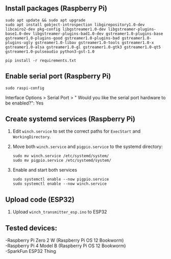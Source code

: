 ## Install packages (Raspberry Pi)
```
sudo apt update && sudo apt upgrade
sudo apt install gobject-introspection libgirepository1.0-dev libcairo2-dev pkg-config libgstreamer1.0-dev libgstreamer-plugins-base1.0-dev libgstreamer-plugins-bad1.0-dev gstreamer1.0-plugins-base gstreamer1.0-plugins-good gstreamer1.0-plugins-bad gstreamer1.0-plugins-ugly gstreamer1.0-libav gstreamer1.0-tools gstreamer1.0-x gstreamer1.0-alsa gstreamer1.0-gl gstreamer1.0-gtk3 gstreamer1.0-qt5 gstreamer1.0-pulseaudio python3-gst-1.0
```
```
pip install -r requirements.txt
```
## Enable serial port (Raspberry Pi)
```
sudo raspi-config
```
Interface Options > Serial Port > " Would you like the serial port hardware to be enabled?": Yes
## Create systemd services (Raspberry Pi)
1. Edit `winch.service` to set the correct paths for `ExecStart` and `WorkingDirectory`.

2. Move both `winch.service` and `pigpio.service` to the systemd directory:
    ```
    sudo mv winch.service /etc/systemd/system/
    sudo mv pigpio.service /etc/systemd/system/
    ```
3. Enable and start both services
    ```
    sudo systemctl enable --now pigpio.service
    sudo systemctl enable --now winch.service
    ```
## Upload code (ESP32)
1. Upload `winch_transmitter_esp.ino` to ESP32

## Tested devices:  
-Raspberry Pi Zero 2 W (Raspberry Pi OS 12 Bookworm)  
-Raspberry Pi 4 Model B (Raspberry Pi OS 12 Bookworm)  
-SparkFun ESP32 Thing

